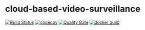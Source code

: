 # cloud-based-video-surveillance

[![Build Status](https://travis-ci.com/astor-protect/cloud-based-video-surveillance.svg)](https://travis-ci.com/astor-protect/cloud-based-video-surveillance) 
[![codecov](https://codecov.io/gh/astor-protect/cloud-based-video-surveillance/branch/master/graph/badge.svg?token=zYPK1SLGjP)](https://codecov.io/gh/astor-protect/cloud-based-video-surveillance)
[![Quality Gate](https://sonarcloud.io/api/project_badges/measure?project=com.astorprotect:cloud-based-video-surveillance&metric=alert_status)](https://sonarcloud.io/dashboard/index/com.astorprotect:cloud-based-video-surveillance)
[![docker build](https://img.shields.io/docker/cloud/build/astorprotect/cloud-based-video-surveillance)](https://cloud.docker.com/u/astorprotect/repository/docker/astorprotect/cloud-based-video-surveillance) 






